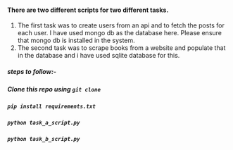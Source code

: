 #### There are two different scripts for two different tasks.

1. The first task was to create users from an api and to fetch the posts for each user. I have used mongo db as the database here. Please ensure that mongo db is installed in the system.
2. The second task was to scrape books from a website and populate that in the database and i have used sqlite database for this.

##### steps to follow:-

##### Clone this repo using `git clone`

##### `pip install requirements.txt`

##### `python task_a_script.py`

##### `python task_b_script.py`
